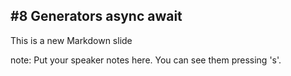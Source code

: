 ##  #8 Generators async await

This is a new Markdown slide

note:
    Put your speaker notes here.
    You can see them pressing 's'.
